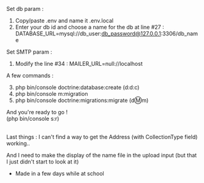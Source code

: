 Set db param :
1. Copy/paste .env and name it .env.local
2. Enter your db id and choose a name for the db at line #27 :
DATABASE_URL=mysql://db_user:db_password@127.0.0.1:3306/db_name

Set SMTP param :
1. Modify the line #34 : 
MAILER_URL=null://localhost

A few commands :

3. php bin/console doctrine:database:create (d:d:c)
4. php bin/console m:migration
5. php bin/console doctrine:migrations:migrate (d:m:m)

And you're ready to go !
<br>
(php bin/console s:r)

<br>
Last things : I can't find a way to get the Address (with CollectionType field) working..

And I need to make the display of the name file in the upload input (but that I just didn't start to look at it)

- Made in a few days while at school
